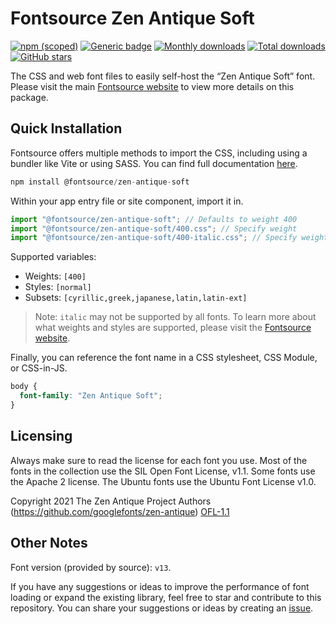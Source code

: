 # Fontsource Zen Antique Soft

[![npm (scoped)](https://img.shields.io/npm/v/@fontsource/zen-antique-soft?color=brightgreen)](https://www.npmjs.com/package/@fontsource/zen-antique-soft) [![Generic badge](https://img.shields.io/badge/fontsource-passing-brightgreen)](https://github.com/fontsource/fontsource) [![Monthly downloads](https://badgen.net/npm/dm/@fontsource/zen-antique-soft)](https://github.com/fontsource/fontsource) [![Total downloads](https://badgen.net/npm/dt/@fontsource/zen-antique-soft)](https://github.com/fontsource/fontsource) [![GitHub stars](https://img.shields.io/github/stars/fontsource/fontsource.svg?style=social&label=Star)](https://github.com/fontsource/fontsource/stargazers)

The CSS and web font files to easily self-host the “Zen Antique Soft” font. Please visit the main [Fontsource website](https://fontsource.org/fonts/zen-antique-soft) to view more details on this package.

## Quick Installation

Fontsource offers multiple methods to import the CSS, including using a bundler like Vite or using SASS. You can find full documentation [here](https://fontsource.org/docs/getting-started/introduction).

```javascript
npm install @fontsource/zen-antique-soft
```

Within your app entry file or site component, import it in.

```javascript
import "@fontsource/zen-antique-soft"; // Defaults to weight 400
import "@fontsource/zen-antique-soft/400.css"; // Specify weight
import "@fontsource/zen-antique-soft/400-italic.css"; // Specify weight and style
```

Supported variables:
- Weights: `[400]`
- Styles: `[normal]`
- Subsets: `[cyrillic,greek,japanese,latin,latin-ext]`

> Note: `italic` may not be supported by all fonts. To learn more about what weights and styles are supported, please visit the [Fontsource website](https://fontsource.org/fonts/zen-antique-soft).

Finally, you can reference the font name in a CSS stylesheet, CSS Module, or CSS-in-JS.

```css
body {
  font-family: "Zen Antique Soft";
}
```

## Licensing
Always make sure to read the license for each font you use. Most of the fonts in the collection use the SIL Open Font License, v1.1. Some fonts use the Apache 2 license. The Ubuntu fonts use the Ubuntu Font License v1.0.

Copyright 2021 The Zen Antique Project Authors (https://github.com/googlefonts/zen-antique)
[OFL-1.1](https://openfontlicense.org)

## Other Notes
Font version (provided by source): `v13`.

If you have any suggestions or ideas to improve the performance of font loading or expand the existing library, feel free to star and contribute to this repository. You can share your suggestions or ideas by creating an [issue](https://github.com/fontsource/fontsource/issues).